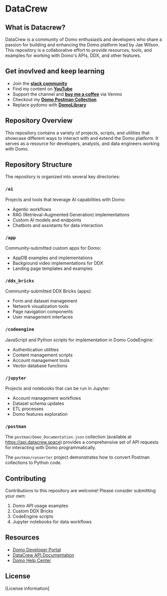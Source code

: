 # DataCrew

## What is Datacrew?

DataCrew is a community of Domo enthusiasts and developers who share a passion for building and enhancing the Domo platform lead by Jae Wilson. This repository is a collaborative effort to provide resources, tools, and examples for working with Domo's APIs, DDX, and other features.

## Get inovlved and keep learning

- Join the **[slack community](https://join.slack.com/t/domousergroup/shared_invite/zt-1fo623tm8-dUAf6Aq6vNOG1ad79BueyA)**
- Find my content on **[YouTube](https://www.youtube.com/@datacrew)**
- Support the channel and **[buy me a coffee](venmo.com/jaemyong-wilson)** via Venmo
- Checkout my **[Domo Postman Collection](https://api.datacrew.space)**
- Replace pydomo with **[DomoLibrary](jaewilson07.github.io/domolibrary/)**

## Repository Overview

This repository contains a variety of projects, scripts, and utilities that showcase different ways to interact with and extend the Domo platform. It serves as a resource for developers, analysts, and data engineers working with Domo.

## Repository Structure

The repository is organized into several key directories:

### `/ai`

Projects and tools that leverage AI capabilities with Domo:

- Agentic workflows
- RAG (Retrieval-Augmented Generation) implementations
- Custom AI models and endpoints
- Chatbots and assistants for data interaction

### `/app`

Community-submitted custom apps for Domo:

- AppDB examples and implementations
- Background video implementations for DDX
- Landing page templates and examples

### `/ddx_bricks`

Community-submitted DDX Bricks (apps):

- Form and dataset management
- Network visualization tools
- Page navigation components
- User management interfaces

### `/codeengine`

JavaScript and Python scripts for implementation in Domo CodeEngine:

- Authentication utilities
- Content management scripts
- Account management tools
- Vector database functions

### `/jupyter`

Projects and notebooks that can be run in Jupyter:

- Account management workflows
- Dataset schema updates
- ETL processes
- Domo features exploration

### `/postman`

The `postman/Domo_Documentation.json` collection (available at https://api.datacrew.space) provides a comprehensive set of API requests for interacting with Domo programmatically.

The `postman/converter` project demonstrates how to convert Postman collections to Python code.

## Contributing

Contributions to this repository are welcome! Please consider submitting your own:

1. Domo API usage examples
2. Custom DDX Bricks
3. CodeEngine scripts
4. Jupyter notebooks for data workflows

## Resources

- [Domo Developer Portal](https://developer.domo.com/)
- [DataCrew API Documentation](https://api.datacrew.space)
- [Domo Help Center](https://domo-support.domo.com/)

## License

[License information]

